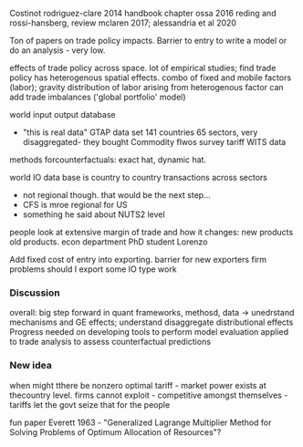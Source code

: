 Costinot rodriguez-clare 2014 handbook chapter
ossa 2016
reding and rossi-hansberg, review
mclaren 2017; alessandria et al 2020

Ton of papers on trade policy impacts. Barrier to entry to write a model or do an analysis - very low. 



effects of trade policy across space. lot of empirical studies; find trade policy has heterogenous spatial effects.
combo of fixed and mobile factors (labor); gravity distribution of labor arising from heterogenous factor
can add trade imbalances ('global portfolio' model)


world input output database
- "this is real data"
GTAP data set 141 countries 65 sectors, very disaggregated- they bought
Commodity flwos survey
tariff WITS data


methods forcounterfactuals: exact hat, dynamic hat.

world IO data base is country to country transactions across sectors
- not regional though. that  would be the next step...
- CFS is mroe regional for US
- something he said about NUTS2 level

people look at extensive margin of trade and how it changes: new products old products. econ department PhD student Lorenzo



Add fixed cost of entry into exporting. barrier for new exporters
firm problems should I export
some IO type work


### Discussion

overall: big step forward in quant frameworks, methosd, data -> unedrstand mechanisms and GE effects; understand disaggregate distributional effects
Progress needed on developing tools to perform model evaluation applied to trade analysis to assess counterfactual predictions


### New idea

when might tthere be nonzero optimal tariff - market power exists at thecountry level. firms cannot exploit - competitive amongst themselves - tariffs let the govt seize that for the people



fun paper Everett 1963 - "Generalized Lagrange Multiplier Method for Solving Problems of Optimum Allocation of Resources"?